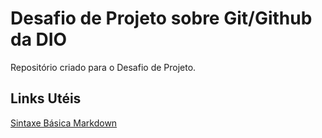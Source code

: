 # Desafio de Projeto  sobre Git/Github da DIO
Repositório criado para o Desafio de Projeto.

## Links Utéis
[Sintaxe Básica Markdown](https://www.markdownguide.org/basics-syntax/)
